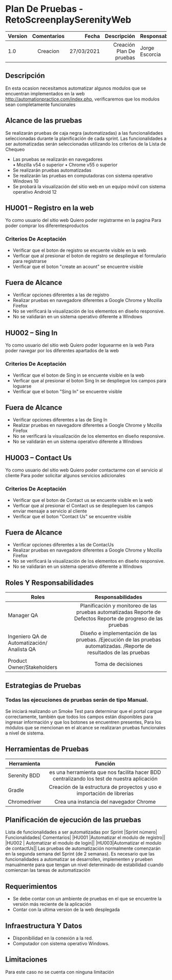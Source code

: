 # Plan De Pruebas - RetoScreenplaySerenityWeb

| Version  | Comentarios |Fecha|Descripción|Responsable|
|----------|:-------------:|------:|-------:|---------|
| 1.0  | Creacion  |27/03/2021|Creación Plan De pruebas|Jorge Escorcia|

## Descripción
En esta ocasion necesitamos automatizar algunos modulos que se encuentran implementados en la web http://automationpractice.com/index.php, verificaremos que los modulos
sean completamente funcionales

## Alcance de las pruebas
Se realizarán pruebas de caja negra (automatizadas) a las funcionalidades seleccionadas durante la planificación de cada sprint.
Las funcionalidades a ser automatizadas serán seleccionadas utilizando los criterios de la Lista de Chequeo
-	Las pruebas se realizarán en navegadores  
•	Mozilla v54 o superior
•	Chrome v55 o superior
-	Se realizarán pruebas automatizadas
-	Se realizarán las pruebas en computadoras con sistema operativo Windows 10
-	Se probará la visualización del sitio web en un equipo móvil con sistema operativo Android 12

## **HU001 – Registro en la web**
 Yo como usuario del sitio web
 Quiero poder registrarme en la pagina
 Para poder comprar los diferentesproductos
 
 ### Criterios De Aceptación
 - Verificar que el boton de registro se encuente visible en la web
 - Verficar que al presionar el boton de registro se despliegue el formulario para registrarse
 - Verificar que el boton "create an acount" se encuentre visible

## Fuera de Alcance
- Verificar opciones diferentes a las de registro
- Realizar pruebas en navegadore diferentes a Google Chrome y Mozilla Firefox
- No se verificará la visualización de los elementos en diseño responsive.
- No se validarán en un sistema operativo diferente a Windows

## **HU002 – Sing In**
 Yo como usuario del sitio web
 Quiero poder loguearme en la web
 Para poder navegar por los diferentes apartados de la web
 
 ### Criterios De Aceptación
 - Verificar que el boton de Sing in se encuente visible en la web
 - Verficar que al presionar el boton Sing In se despliegue los campos para loguarse
 - Verificar que el boton "Sing In" se encuentre visible

## Fuera de Alcance
- Verificar opciones diferentes a las de  Sing In
- Realizar pruebas en navegadore diferentes a Google Chrome y Mozilla Firefox
- No se verificará la visualización de los elementos en diseño responsive.
- No se validarán en un sistema operativo diferente a Windows

## **HU003 – Contact Us**
 Yo como usuario del sitio web
 Quiero poder contactarme con el servicio al cliente
 Para poder solicitar algunos servicios adicionales
 
 ### Criterios De Aceptación
 - Verificar que el boton de Contact us se encuente visible en la web
 - Verficar que al presionar el Contact us  se desplieguen los campos enviar mensaje a servicio al cliente
 - Verificar que el boton "Contact Us" se encuentre visible

## Fuera de Alcance
- Verificar opciones diferentes a las de  ContacUs
- Realizar pruebas en navegadore diferentes a Google Chrome y Mozilla Firefox
- No se verificará la visualización de los elementos en diseño responsive.
- No se validarán en un sistema operativo diferente a Windows


## Roles Y Responsabilidades
| Roles  | Responsabilidades |
|----------|:-------------:|
| Manager QA | Planificación y monitoreo de las pruebas automatizadas Reporte de Defectos Reporte de progreso de las pruebas||----------|:-------------:|  
|Ingeniero QA de Automatización/ Analista QA|Diseño e implementación de las pruebas. /Ejecución de las pruebas automatizadas. /Reporte de resultados de las pruebas|        |----------|:-------------:|  
|Product Owner/Stakeholders|Toma de decisiones|

## Estrategias de Pruebas
### Todas las ejecuciones de pruebas serán de tipo Manual.

Se iniciará realizando un Smoke Test para determinar que el portal cargue correctamente, también que todos los campos están disponibles para ingresar información y que los botones se encuentren presentes, Para los módulos que se mencionan en el alcance se realizaran pruebas funcionales a nivel de sistema.

## Herramientas de Pruebas
| Herramienta  | Función |
|----------|:-------------:|
|Serenity BDD|es una herramienta que nos facilita hacer BDD centralizando los test de nuestra aplicación|
|Gradle|Creación de la estructura de proyectos y uso e importación de librerías|
|Chromedriver|Crea una instancia del navegador Chrome|

## Planificación de ejecución de las pruebas
Lista de funcionalidades a ser automatizadas por Sprint
|Sprint número|	Funcionalidades|	Comentarios|
|HU001	|Automatizar el modulo de registro||	
|HU002	|	Automatizar el modulo de login||
|HU003|Automatizar el modulo de contactUs||
Las pruebas de automatización normalmente comenzarán en la segunda semana del Sprint (de 2 semanas).
Es necesario que las funcionalidades a automatizar se desarrollen, implementen y prueben manualmente para que tengan un nivel determinado de estabilidad cuando comienzan las tareas de automatización



## Requerimientos
- Se debe contar con un ambiente de pruebas en el que se encuentre la versión más reciente de la aplicación
- Contar con la ultima version de la web desplegada

## Infraestructura  Y Datos
- Disponibilidad en la conexión a la red.
- Computador con sistema operativo Windows.

## Limitaciones
Para este caso no se cuenta con ninguna limitación


